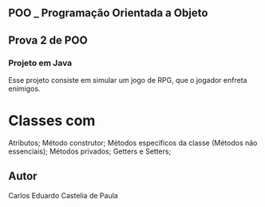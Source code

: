 ## POO _ Programação Orientada a Objeto

## Prova 2 de POO

### Projeto em Java
Esse projeto consiste em simular um jogo de RPG, que o jogador enfreta enimigos.

# Classes com 
Atributos;
Método construtor;
Métodos específicos da classe (Métodos não essenciais);
Métodos privados;
Getters e Setters;

## Autor
Carlos Eduardo Castelia de Paula